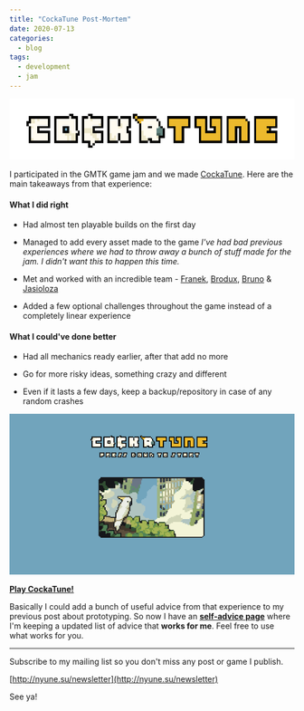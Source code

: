 ```yaml
---
title: "CockaTune Post-Mortem"
date: 2020-07-13
categories:
  - blog
tags:
  - development
  - jam
---
```




![cockatune-logo](\assets\images\cockatune-logo.png)

I participated in the GMTK game jam and we made [CockaTune](https://nyunesu.itch.io/cockatune). Here are the main takeaways from that experience:



#### What I did right

- Had almost ten playable builds on the first day

- Managed to add every asset made to the game
  *I've had bad previous experiences where we had to throw away a bunch of stuff made for the jam. I didn't want this to happen this time.*
  
- Met and worked with an incredible team - [Franek](https://twitter.com/franrekk), [Brodux](https://twitter.com/broduxofficial), [Bruno](https://twitter.com/brunopixels) & [Jasioloza](https://nyune.su/404)

- Added a few optional challenges throughout the game instead of a completely linear experience

  

#### What I could've done better

- Had all mechanics ready earlier, after that add no more

- Go for more risky ideas, something crazy and different

- Even if it lasts a few days, keep a backup/repository in case of any random crashes

  

![cockatune-gif](\assets\images\cockatune-gif.gif)

[**Play CockaTune!**](https://nyunesu.itch.io/cockatune) 



Basically I could add a bunch of useful advice from that experience to my previous post about prototyping. So now I have an **[self-advice page](https://nyune.su/self-advice)** where I'm keeping a updated list of advice that **works for me**. Feel free to use what works for you.



------



Subscribe to my mailing list so you don't miss any post or game I publish.

[http://nyune.su/newsletter](http://nyune.su/newsletter)



See ya!